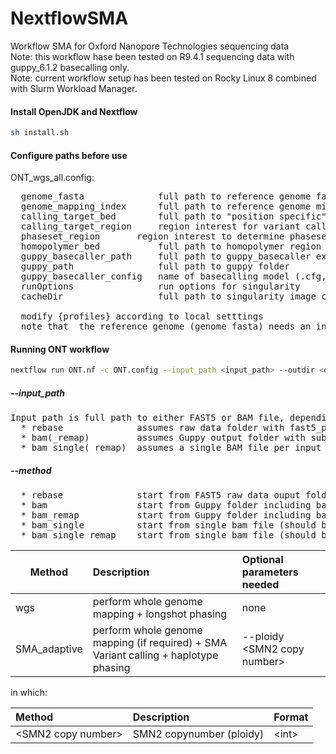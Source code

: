 # NextflowSMA
Workflow SMA for Oxford Nanopore Technologies sequencing data\
Note: this workflow hase been tested on R9.4.1 sequencing data with guppy_6.1.2 basecalling only.\
Note: current workflow setup has been tested on Rocky Linux 8 combined with Slurm Workload Manager.

#### Install OpenJDK and Nextflow
```bash
sh install.sh
```

#### Configure paths before use
ONT_wgs_all.config:
<pre>
  genome_fasta          	full path to reference genome fasta (.fasta/.fa/.fna)
  genome_mapping_index  	full path to reference genome minimap2 index (.mmi)
  calling_target_bed    	full path to "position specific" variant calling (.bed)
  calling_target_region 	region interest for variant calling based on reference genome (chr:start-stop, i.e. chr5:71274893-71447410)
  phaseset_region		region interest to determine phaseset (chr:start-stop, i.e. chr5:71392465-71409463)
  homopolymer_bed       	full path to homopolymer region of reference genome (.bed)
  guppy_basecaller_path 	full path to guppy_basecaller executable
  guppy_path            	full path to guppy folder
  guppy_basecaller_config 	name of basecalling model (.cfg, i.e. dna_r9.4.1_450bps_modbases_5mc_cg_sup.cfg)
  runOptions          		run options for singularity
  cacheDir              	full path to singularity image cache folder

  modify {profiles} according to local setttings
  note that  the reference genome (genome_fasta) needs an indexing file (.fai) and a dictionary file (.dict)
</pre>

#### Running ONT workflow
```bash
nextflow run ONT.nf -c ONT.config --input_path <input_path> --outdir <output_dir_path> --start <bam|rebase> --method <method> --email <email> [-profile slurm]
```

##### --input_path
<pre>
Input path is full path to either FAST5 or BAM file, depending on method (see below).
  * rebase              assumes raw data folder with fast5_pass and fast5_fail subfolder.
  * bam(_remap)         assumes Guppy output folder with subfolder pass/ in which BAM files are located.
  * bam_single(_remap)  assumes a single BAM file per input folder.
</pre>
##### --method
<pre>
  * rebase              start from FAST5 raw data ouput folder and include re-basecalling.
  * bam                 start from Guppy folder including bam files.
  * bam_remap           start from Guppy folder including bam files, but perform remapping to genome in config.
  * bam_single          start from single bam file (should be only bam in the folder) without any Guppy/ONT information.
  * bam_single_remap    start from single bam file (should be only bam in the folder) without any Guppy/ONT information and perform remapping.
</pre>

| Method | Description | Optional parameters needed|
| --- | :--- | :--- |
|wgs|perform whole genome mapping + longshot phasing|none|
|SMA_adaptive|perform whole genome mapping (if required) +  SMA Variant calling + haplotype phasing|--ploidy \<SMN2 copy number\>|

in which:

| Method | Description | Format |
| :--- | :--- | :--- |
|\<SMN2 copy number\>|SMN2 copynumber (ploidy)|\<int\>|
